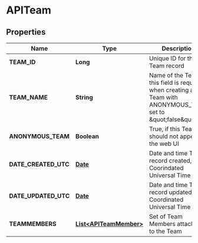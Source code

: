 
# APITeam

## Properties
Name | Type | Description | Notes
------------ | ------------- | ------------- | -------------
**TEAM_ID** | **Long** | Unique ID for the Team record |  [optional]
**TEAM_NAME** | **String** | Name of the Team, this field is required when creating a Team with ANONYMOUS_TEAM set to \&quot;false\&quot; |  [optional]
**ANONYMOUS_TEAM** | **Boolean** | True, if this Team should not appear in the web UI |  [optional]
**DATE_CREATED_UTC** | [**Date**](Date.md) | Date and time Team record created, as Coorindated Universal Time |  [optional]
**DATE_UPDATED_UTC** | [**Date**](Date.md) | Date and time Team record updated, as Coordinated Universal Time |  [optional]
**TEAMMEMBERS** | [**List&lt;APITeamMember&gt;**](APITeamMember.md) | Set of Team Members attached to the Team |  [optional]




